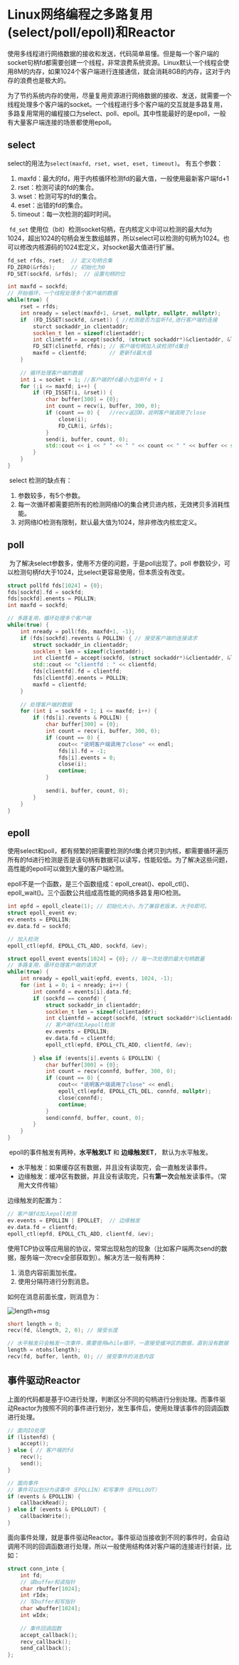 # Linux网络编程之多路复用(select/poll/epoll)和Reactor

​	使用多线程进行网络数据的接收和发送，代码简单易懂。但是每一个客户端的socket句柄fd都需要创建一个线程，非常浪费系统资源。Linux默认一个线程会使用8M的内存，如果1024个客户端进行连接通信，就会消耗8GB的内存，这对于内存的浪费也是极大的。

​	为了节约系统内存的使用，尽量复用资源进行网络数据的接收、发送，就需要一个线程处理多个客户端的socket。一个线程进行多个客户端的交互就是多路复用，多路复用常用的编程接口为select、poll、epoll。其中性能最好的是epoll，一般有大量客户端连接的场景都使用epoll。

## select

​	select的用法为`select(maxfd, rset, wset, eset, timeout)`。 有五个参数：

1. maxfd：最大的fd，用于内核循环检测fd的最大值，一般使用最新客户端fd+1
2. rset：检测可读的fd的集合。
3. wset：检测可写的fd的集合。
4. eset：出错的fd的集合。
5. timeout：每一次检测的超时时间。

​	`fd_set` 使用位（bit）检测socket句柄，在内核定义中可以检测的最大fd为1024，超出1024的句柄会发生数组越界，所以select可以检测的句柄为1024。也可以修改内核源码的1024宏定义，对socket最大值进行扩展。

```c++
fd_set rfds, rset;	// 定义句柄合集
FD_ZERO(&rfds);		// 初始化为0
FD_SET(sockfd, &rfds);	// 设置句柄的位

int maxfd = sockfd;
// 开始循环，一个线程处理多个客户端的数据
while(true) {
    rset = rfds;
    int nready = select(maxfd+1, &rset, nullptr, nullptr, nullptr);
    if	(FD_ISSET(sockfd, &rset)) { //检测是否为监听fd,进行客户端的连接
        sturct sockaddr_in clientaddr;
        socklen_t len = sizeof(clientaddr);
        int clinetfd = accept(sockfd, (struct sockaddr*)&clientaddr, &len);
        FD_SET(clinetfd, rfds);	// 客户端句柄加入读检测fd集合
        maxfd = clientfd;		// 更新fd最大值
    }
    
    // 循环处理客户端的数据
    int i = socket + 1;	//客户端的fd最小为监听fd + 1
    for (;i <= maxfd; i++) {
        if (FD_ISSET(i, &rset)) {
            char buffer[300] = {0};
            int count = recv(i, buffer, 300, 0);
            if (count == 0) {	//recv返回0，说明客户端调用了close
                close(i);
                FD_CLR(i, &rfds);
            }
            send(i, buffer, count, 0);
            std::cout << i << " " << " " << count << " " << buffer << std::endl;
        }
    }
}
```

​	select 检测的缺点有：

1. 参数较多，有5个参数。
2. 每一次循环都需要把所有的检测网络IO的集合拷贝进内核，无效拷贝多消耗性能。
3. 对网络IO检测有限制，默认最大值为1024，除非修改内核宏定义。

## poll

​	为了解决select参数多，使用不方便的问题，于是poll出现了。poll 参数较少，可以检测句柄fd大于1024，比select更容易使用，但本质没有改变。

```c++
struct pollfd fds[1024] = {0};
fds[sockfd].fd = sockfd;
fds[sockfd].enents = POLLIN;
int maxfd = sockfd;

// 多路复用，循环处理多个客户端
while(true) {
    int nready = poll(fds, maxfd+1, -1);
    if (fds[sockfd].revents & POLLIN) {	// 接受客户端的连接请求
        struct sockaddr_in clientaddr;
        socklen_t len = sizeof(clientaddr);
        int clientfd = accept(sockfd, (struct sockaddr*)&clientaddr, &len);
        std::cout << "clientfd : " << clientfd;
        fds[clientfd].fd = clientfd;
        fds[clientfd].enents = POLLIN;
        maxfd = clientfd;
    }
    
    // 处理客户端的数据
    for (int i = sockfd + 1; i <= maxfd; i++) {
        if (fds[i].revents & POLLIN) {
            char buffer[300] = {0};
            int count = recv(i, buffer, 300, 0);
            if (count == 0) {
                cout<< "说明客户端调用了close" << endl;
                fds[i].fd = -1;
                fds[i].events = 0;
                close(i);
                continue;
            }
            
            send(i, buffer, count, 0);
        }
    }
}
```

## epoll

​	使用select和poll，都有频繁的把需要检测的fd集合拷贝到内核，都需要循环遍历所有的fd进行检测是否是该句柄有数据可以读写，性能较低。为了解决这些问题，高性能的epoll可以做到大量的客户端检测。

​	epoll不是一个函数，是三个函数组成：epoll_creat()、epoll_ctl()、epoll_wait()。三个函数公共组成高性能的网络多路复用IO检测。

```c++
int epfd = epoll_cleate(1);	// 初始化大小，为了兼容老版本，大于0即可。
struct epoll_event ev;
ev.enents = EPOLLIN;
ev.data.fd = sockfd;

// 加入检测
epoll_ctl(epfd, EPOLL_CTL_ADD, sockfd, &ev);

struct epoll_event events[1024] = {0}; // 每一次处理的最大句柄数量
// 多路复用，循环处理客户端的请求
while(true) {
    int nready = epoll_wait(epfd, events, 1024, -1);
    for (int i = 0; i < nready; i++) {
        int connfd = events[i].data.fd;
        if (sockfd == connfd) {
            struct sockaddr_in clientaddr;
            socklen_t len = sizeof(clientaddr);
            int clientfd = accept(sockfd, (struct sockaddr*)&clientaddr, &len);
            // 客户端fd加入epoll检测
            ev.events = EPOLLIN;
            ev.data.fd = clientfd;
            epoll_ctl(epfd, EPOLL_CTL_ADD, clientfd, &ev);
            
        } else if (events[i].events & EPOLLIN) {
            char buffer[300] = {0};
            int count = recv(connfd, buffer, 300, 0);
            if (count == 0) {
                cout<< "说明客户端调用了close" << endl;
                epoll_ctl(epfd, EPOLL_CTL_DEL, connfd, nullptr);
                close(connfd);
                continue;
            }
            send(connfd, buffer, count, 0);
        }
    }
}
```

​	epoll的事件触发有两种，**水平触发LT** 和 **边缘触发ET**， 默认为水平触发。

- 水平触发：如果缓存区有数据，并且没有读取完，会一直触发读事件。
- 边缘触发：缓冲区有数据，并且没有读取完，只有**第一次**会触发读事件。（常用大文件传输）

边缘触发的配置为：

```c++
// 客户端fd加入epoll检测
ev.events = EPOLLIN | EPOLLET;	// 边缘触发
ev.data.fd = clientfd;
epoll_ctl(epfd, EPOLL_CTL_ADD, clientfd, &ev);
```

使用TCP协议等应用层的协议，常常出现粘包的现象（比如客户端两次send的数据，服务端一次recv全部获取到）。解决方法一般有两种：

1. 消息内容前面加长度。
2. 使用分隔符进行分割消息。

如何在消息前面长度，则消息为：

![length+msg](./LinuxSocket2.assets/image-20240328003500374.png)

```c++
short length = 0;
recv(fd, &length, 2, 0); // 接受长度

// 水平触发只会触发一次事件，需要使用while循环，一直接受缓冲区的数据，直到没有数据
length = ntohs(length);
recv(fd, buffer, lenth, 0);	// 接受事件的消息内容
```

## 事件驱动Reactor

​	上面的代码都是基于IO进行处理，判断区分不同的句柄进行分别处理。而事件驱动Reactor为按照不同的事件进行划分，发生事件后，使用处理该事件的回调函数进行处理。

```c++
// 面向IO处理
if (listenfd) {
    accept();
} else { // 客户端的fd
    recv();
    send();
}

// 面向事件
// 事件可以划分为读事件（EPOLLIN）和写事件（EPOLLOUT）
if (events & EPOLLIN) {
    callbackRead();
} else if (events & EPOLLOUT) {
    callbackWrite(); 
}
```

面向事件处理，就是事件驱动Reactor。事件驱动当接收到不同的事件时，会自动调用不同的回调函数进行处理，所以一般使用结构体对客户端的连接进行封装，比如：

```c++
struct conn_inte {
	int fd;
    // 读buffer和读指针
    char rbuffer[1024];
    int rIdx;
    // 写buffer和写指针
    char wbuffer[1024];
    int wIdx;
    
    // 事件回调函数
    accept_callback();
    recv_callback();
    send_callback();
};
```

